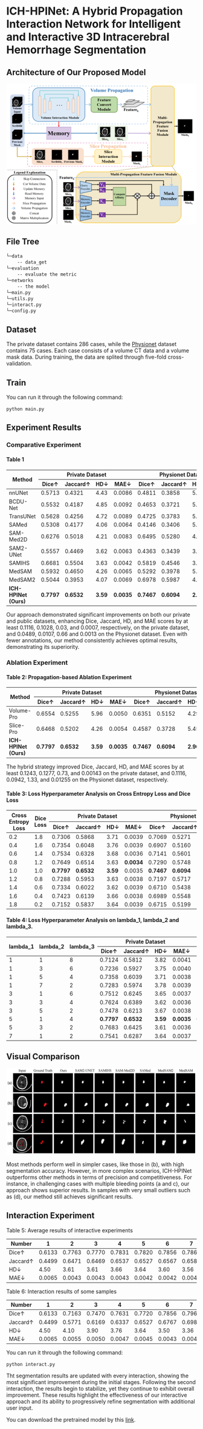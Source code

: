 # ICH-HPINet: A Hybrid Propagation Interaction Network for Intelligent and Interactive 3D Intracerebral Hemorrhage Segmentation

## Architecture of Our Proposed Model
![image](./figures/main.png)

## File Tree
```
└─data
    -- data_get
└─evaluation
    -- evaluate the metric
└─networks
    -- the model
└─main.py
└─utils.py
└─interact.py
└─config.py
```

## Dataset
The private dataset contains 286 cases, while the [Physionet](https://physionet.org/content/ct-ich/1.3.1/#files-panel) dataset contains 75 cases. Each case consists of a volume CT data and a volume mask data. During training, the data are splited through five-fold cross-validation.

## Train
You can run it through the following command: 
```
python main.py
```

## Experiment Results
### Comparative Experiment
#### Table 1
<table align="center">
  <thead>
    <tr>
      <th rowspan="2">Method</th>
      <th colspan="4">Private Dataset</th>
      <th colspan="4">Physionet Dataset</th>
      <th rowspan="2">FLOPs↓</th>
      <th rowspan="2">Params↓</th>
    </tr>
    <tr>
      <th>Dice↑</th>
      <th>Jaccard↑</th>
      <th>HD↓</th>
      <th>MAE↓</th>
      <th>Dice↑</th>
      <th>Jaccard↑</th>
      <th>HD↓</th>
      <th>MAE↓</th>
    </tr>
  </thead>
  <tbody>
    <tr>
      <td>nnUNet</td>
      <td>0.5713</td>
      <td>0.4321</td>
      <td>4.43</td>
      <td>0.0086</td>
      <td>0.4811</td>
      <td>0.3858</td>
      <td>5.15</td>
      <td>0.0147</td>
      <td>367G</td>
      <td>19.1M</td>
    </tr>
    <tr>
      <td>BCDU-Net</td>
      <td>0.5532</td>
      <td>0.4187</td>
      <td>4.85</td>
      <td>0.0092</td>
      <td>0.4653</td>
      <td>0.3721</td>
      <td>5.42</td>
      <td>0.0158</td>
      <td>768G</td>
      <td>36.4M</td>
    </tr>
    <tr>
      <td>TransUNet</td>
      <td>0.5628</td>
      <td>0.4256</td>
      <td>4.72</td>
      <td>0.0089</td>
      <td>0.4725</td>
      <td>0.3783</td>
      <td>5.28</td>
      <td>0.0152</td>
      <td>207G</td>
      <td>105M</td>
    </tr>
    <tr>
      <td>SAMed</td>
      <td>0.5308</td>
      <td>0.4177</td>
      <td>4.06</td>
      <td>0.0064</td>
      <td>0.4146</td>
      <td>0.3406</td>
      <td>5.17</td>
      <td>0.0145</td>
      <td>890G</td>
      <td>93.7M</td>
    </tr>
    <tr>
      <td>SAM-Med2D</td>
      <td>0.6276</td>
      <td>0.5018</td>
      <td>4.21</td>
      <td>0.0083</td>
      <td>0.6495</td>
      <td>0.5280</td>
      <td>4.04</td>
      <td>0.0059</td>
      <td>925G</td>
      <td>102M</td>
    </tr>
    <tr>
      <td>SAM2-UNet</td>
      <td>0.5557</td>
      <td>0.4469</td>
      <td>3.62</td>
      <td>0.0063</td>
      <td>0.4363</td>
      <td>0.3439</td>
      <td>3.95</td>
      <td>0.0036</td>
      <td>850G</td>
      <td>88.3M</td>
    </tr>
    <tr>
      <td>SAMIHS</td>
      <td>0.6681</td>
      <td>0.5504</td>
      <td>3.63</td>
      <td>0.0042</td>
      <td>0.5819</td>
      <td>0.4546</td>
      <td>3.62</td>
      <td>0.0035</td>
      <td>1100G</td>
      <td>115M</td>
    </tr>
    <tr>
      <td>MedSAM</td>
      <td>0.5932</td>
      <td>0.4650</td>
      <td>4.26</td>
      <td>0.0065</td>
      <td>0.5292</td>
      <td>0.3978</td>
      <td>5.06</td>
      <td>0.0185</td>
      <td>980G</td>
      <td>97.5M</td>
    </tr>
    <tr>
      <td>MedSAM2</td>
      <td>0.5044</td>
      <td>0.3953</td>
      <td>4.07</td>
      <td>0.0069</td>
      <td>0.6978</td>
      <td>0.5987</td>
      <td>4.00</td>
      <td>0.0055</td>
      <td>1050G</td>
      <td>108M</td>
    </tr>
    <tr>
      <td><strong>ICH-HPINet (Ours)</strong></td>
      <td><strong>0.7797</strong></td>
      <td><strong>0.6532</strong></td>
      <td><strong>3.59</strong></td>
      <td><strong>0.0035</strong></td>
      <td><strong>0.7467</strong></td>
      <td><strong>0.6094</strong></td>
      <td><strong>2.96</strong></td>
      <td><strong>0.0022</strong></td>
      <td>719G</td>
      <td>97.45M</td>
    </tr>
  </tbody>
</table>

Our approach demonstrated significant improvements on both our private and public datasets, enhancing Dice, Jaccard, HD, and MAE scores by at least 0.1116, 0.1028, 0.03, and 0.0007, respectively, on the private dataset, and 0.0489, 0.0107, 0.66 and 0.0013 on the Physionet dataset. Even with fewer annotations, our method consistently achieves optimal results, demonstrating its superiority.

### Ablation Experiment
#### Table 2: Propagation-based Ablation Experiment
<table align="center">
  <thead>
    <tr>
      <th rowspan="2">Method</th>
      <th colspan="4">Private Dataset</th>
      <th colspan="4">Physionet Dataset</th>
    </tr>
    <tr>
      <th>Dice↑</th>
      <th>Jaccard↑</th>
      <th>HD↓</th>
      <th>MAE↓</th>
      <th>Dice↑</th>
      <th>Jaccard↑</th>
      <th>HD↓</th>
      <th>MAE↓</th>
    </tr>
  </thead>
  <tbody>
    <tr>
      <td>Volume-Pro</td>
      <td>0.6554</td>
      <td>0.5255</td>
      <td>5.96</td>
      <td>0.0050</td>
      <td>0.6351</td>
      <td>0.5152</td>
      <td>4.29</td>
      <td>0.0180</td>
    </tr>
    <tr>
      <td>Slice-Pro</td>
      <td>0.6468</td>
      <td>0.5202</td>
      <td>4.26</td>
      <td>0.0054</td>
      <td>0.4587</td>
      <td>0.3728</td>
      <td>5.45</td>
      <td>0.0148</td>
    </tr>
    <tr>
      <td><strong>ICH-HPINet (Ours)</strong></td>
      <td><strong>0.7797</strong></td>
      <td><strong>0.6532</strong></td>
      <td><strong>3.59</strong></td>
      <td><strong>0.0035</strong></td>
      <td><strong>0.7467</strong></td>
      <td><strong>0.6094</strong></td>
      <td><strong>2.96</strong></td>
      <td><strong>0.0022</strong></td>
    </tr>
  </tbody>
</table>

The hybrid strategy improved Dice, Jaccard, HD, and MAE scores by at least 0.1243, 0.1277, 0.73, and 0.00143 on the private dataset, and 0.1116, 0.0942, 1.33, and 0.01255 on the Physionet dataset, respectively.

#### Table 3: Loss Hyperparameter Analysis on Cross Entropy Loss and Dice Loss
<table align="center">
  <thead>
    <tr>
      <th rowspan="2">Cross Entropy Loss</th>
      <th rowspan="2">Dice Loss</th>
      <th colspan="4">Private Dataset</th>
      <th colspan="4">Physionet Dataset</th>
    </tr>
    <tr>
      <th>Dice↑</th>
      <th>Jaccard↑</th>
      <th>HD↓</th>
      <th>MAE↓</th>
      <th>Dice↑</th>
      <th>Jaccard↑</th>
      <th>HD↓</th>
      <th>MAE↓</th>
    </tr>
  </thead>
  <tbody>
    <tr>
      <td>0.2</td>
      <td>1.8</td>
      <td>0.7306</td>
      <td>0.5868</td>
      <td>3.71</td>
      <td>0.0039</td>
      <td>0.7069</td>
      <td>0.5271</td>
      <td>3.62</td>
      <td>0.0041</td>
    </tr>
    <tr>
      <td>0.4</td>
      <td>1.6</td>
      <td>0.7354</td>
      <td>0.6048</td>
      <td>3.76</td>
      <td>0.0039</td>
      <td>0.6907</td>
      <td>0.5160</td>
      <td>3.64</td>
      <td>0.0042</td>
    </tr>
    <tr>
      <td>0.6</td>
      <td>1.4</td>
      <td>0.7534</td>
      <td>0.6328</td>
      <td>3.68</td>
      <td>0.0036</td>
      <td>0.7141</td>
      <td>0.5601</td>
      <td>3.26</td>
      <td>0.0033</td>
    </tr>
    <tr>
      <td>0.8</td>
      <td>1.2</td>
      <td>0.7649</td>
      <td>0.6514</td>
      <td>3.63</td>
      <td><strong>0.0034</strong></td>
      <td>0.7290</td>
      <td>0.5748</td>
      <td>3.16</td>
      <td>0.0030</td>
    </tr>
    <tr>
      <td>1.0</td>
      <td>1.0</td>
      <td><strong>0.7797</strong></td>
      <td><strong>0.6532</strong></td>
      <td><strong>3.59</strong></td>
      <td>0.0035</td>
      <td><strong>0.7467</strong></td>
      <td><strong>0.6094</strong></td>
      <td><strong>2.96</strong></td>
      <td><strong>0.0022</strong></td>
    </tr>
    <tr>
      <td>1.2</td>
      <td>0.8</td>
      <td>0.7288</td>
      <td>0.5953</td>
      <td>3.63</td>
      <td>0.0038</td>
      <td>0.7197</td>
      <td>0.5717</td>
      <td>3.14</td>
      <td>0.0031</td>
    </tr>
    <tr>
      <td>1.4</td>
      <td>0.6</td>
      <td>0.7334</td>
      <td>0.6022</td>
      <td>3.62</td>
      <td>0.0039</td>
      <td>0.6710</td>
      <td>0.5438</td>
      <td>3.23</td>
      <td>0.0037</td>
    </tr>
    <tr>
      <td>1.6</td>
      <td>0.4</td>
      <td>0.7423</td>
      <td>0.6139</td>
      <td>3.66</td>
      <td>0.0038</td>
      <td>0.6989</td>
      <td>0.5548</td>
      <td>3.18</td>
      <td>0.0033</td>
    </tr>
    <tr>
      <td>1.8</td>
      <td>0.2</td>
      <td>0.7152</td>
      <td>0.5837</td>
      <td>3.64</td>
      <td>0.0039</td>
      <td>0.6715</td>
      <td>0.5199</td>
      <td>3.53</td>
      <td>0.0040</td>
    </tr>
  </tbody>
</table>

#### Table 4: Loss Hyperparameter Analysis on lambda_1, lambda_2 and lambda_3.
<table align="center">
  <thead>
    <tr>
      <th rowspan="2">lambda_1</th> 
      <th rowspan="2">lambda_2</th>
      <th rowspan="2">lambda_3</th>
      <th colspan="4">Private Dataset</th>
      <th colspan="4">Physionet Dataset</th>
    </tr>
    <tr>
      <th>Dice↑</th>
      <th>Jaccard↑</th>
      <th>HD↓</th>
      <th>MAE↓</th>
      <th>Dice↑</th>
      <th>Jaccard↑</th>
      <th>HD↓</th>
      <th>MAE↓</th>
    </tr>
  </thead>
  <tbody>
    <tr>
      <td>1</td>
      <td>1</td>
      <td>8</td>
      <td>0.7124</td>
      <td>0.5812</td>
      <td>3.82</td>
      <td>0.0041</td>
      <td>0.6464</td>
      <td>0.5046</td>
      <td>4.52</td>
      <td>0.0047</td>
    </tr>
    <tr>
      <td>1</td>
      <td>3</td>
      <td>6</td>
      <td>0.7236</td>
      <td>0.5927</td>
      <td>3.75</td>
      <td>0.0040</td>
      <td>0.6328</td>
      <td>0.4915</td>
      <td>4.35</td>
      <td>0.0045</td>
    </tr>
    <tr>
      <td>1</td>
      <td>5</td>
      <td>4</td>
      <td>0.7358</td>
      <td>0.6039</td>
      <td>3.71</td>
      <td>0.0038</td>
      <td>0.6043</td>
      <td>0.4692</td>
      <td>4.77</td>
      <td>0.0049</td>
    </tr>
    <tr>
      <td>1</td>
      <td>7</td>
      <td>2</td>
      <td>0.7283</td>
      <td>0.5974</td>
      <td>3.78</td>
      <td>0.0039</td>
      <td>0.6096</td>
      <td>0.4672</td>
      <td>4.79</td>
      <td>0.0071</td>
    </tr>
    <tr>
      <td>3</td>
      <td>1</td>
      <td>6</td>
      <td>0.7512</td>
      <td>0.6245</td>
      <td>3.65</td>
      <td>0.0037</td>
      <td>0.6983</td>
      <td>0.5487</td>
      <td>3.42</td>
      <td>0.0035</td>
    </tr>
    <tr>
      <td>3</td>
      <td>3</td>
      <td>4</td>
      <td>0.7624</td>
      <td>0.6389</td>
      <td>3.62</td>
      <td>0.0036</td>
      <td>0.7126</td>
      <td>0.5724</td>
      <td>3.28</td>
      <td>0.0031</td>
    </tr>
    <tr>
      <td>3</td>
      <td>5</td>
      <td>2</td>
      <td>0.7478</td>
      <td>0.6213</td>
      <td>3.67</td>
      <td>0.0038</td>
      <td>0.6842</td>
      <td>0.5319</td>
      <td>3.54</td>
      <td>0.0038</td>
    </tr>
    <tr>
      <td>5</td>
      <td>1</td>
      <td>4</td>
      <td><strong>0.7797</strong></td>
      <td><strong>0.6532</strong></td>
      <td><strong>3.59</strong></td>
      <td><strong>0.0035</strong></td>
      <td><strong>0.7467</strong></td>
      <td><strong>0.6094</strong></td>
      <td><strong>2.96</strong></td>
      <td><strong>0.0022</strong></td>
    </tr>
    <tr>
      <td>5</td>
      <td>3</td>
      <td>2</td>
      <td>0.7683</td>
      <td>0.6425</td>
      <td>3.61</td>
      <td>0.0036</td>
      <td>0.7238</td>
      <td>0.5836</td>
      <td>3.12</td>
      <td>0.0028</td>
    </tr>
    <tr>
      <td>7</td>
      <td>1</td>
      <td>2</td>
      <td>0.7541</td>
      <td>0.6287</td>
      <td>3.64</td>
      <td>0.0037</td>
      <td>0.6622</td>
      <td>0.5076</td>
      <td>4.68</td>
      <td>0.0043</td>
    </tr>
  </tbody>
</table>



## Visual Comparison
![image](./figures/visual.png)

Most methods perform well in simpler cases, like those in (b), with high segmentation accuracy. However, in more complex scenarios, ICH-HPINet outperforms other methods in terms of precision and competitiveness. For instance, in challenging cases with multiple bleeding points (a and c), our approach shows superior results. In samples with very small outliers such as (d), our method still achieves significant results.

## Interaction Experiment
Table 5: Average results of interactive experiments
<table align="center">
  <thead>
    <tr>
      <th>Number</th>
      <th>1</th>
      <th>2</th>
      <th>3</th>
      <th>4</th>
      <th>5</th>
      <th>6</th>
      <th>7</th>
      <th>8</th>
    </tr>
  </thead>
  <tbody>
    <tr>
      <td>Dice↑</td>
      <td>0.6133</td>
      <td>0.7763</td>
      <td>0.7770</td>
      <td>0.7831</td>
      <td>0.7820</td>
      <td>0.7856</td>
      <td>0.7868</td>
      <td>0.7865</td>
    </tr>
    <tr>
      <td>Jaccard↑</td>
      <td>0.4499</td>
      <td>0.6471</td>
      <td>0.6469</td>
      <td>0.6537</td>
      <td>0.6527</td>
      <td>0.6567</td>
      <td>0.6583</td>
      <td>0.6580</td>
    </tr>
    <tr>
      <td>HD↓</td>
      <td>4.50</td>
      <td>3.61</td>
      <td>3.61</td>
      <td>3.66</td>
      <td>3.64</td>
      <td>3.60</td>
      <td>3.56</td>
      <td>3.56</td>
    </tr>
    <tr>
      <td>MAE↓</td>
      <td>0.0065</td>
      <td>0.0043</td>
      <td>0.0043</td>
      <td>0.0043</td>
      <td>0.0042</td>
      <td>0.0042</td>
      <td>0.0042</td>
      <td>0.0042</td>
    </tr>
  </tbody>
</table>

Table 6: Interaction results of some samples
<table align="center">
  <thead>
    <tr>
      <th>Number</th>
      <th>1</th>
      <th>2</th>
      <th>3</th>
      <th>4</th>
      <th>5</th>
      <th>6</th>
      <th>7</th>
      <th>8</th>
    </tr>
  </thead>
  <tbody>
    <tr>
      <td>Dice↑</td>
      <td>0.6133</td>
      <td>0.7163</td>
      <td>0.7470</td>
      <td>0.7631</td>
      <td>0.7720</td>
      <td>0.7856</td>
      <td>0.7968</td>
      <td>0.8065</td>
    </tr>
    <tr>
      <td>Jaccard↑</td>
      <td>0.4499</td>
      <td>0.5771</td>
      <td>0.6169</td>
      <td>0.6337</td>
      <td>0.6527</td>
      <td>0.6767</td>
      <td>0.6983</td>
      <td>0.7180</td>
    </tr>
    <tr>
      <td>HD↓</td>
      <td>4.50</td>
      <td>4.10</td>
      <td>3.90</td>
      <td>3.76</td>
      <td>3.64</td>
      <td>3.50</td>
      <td>3.36</td>
      <td>3.26</td>
    </tr>
    <tr>
      <td>MAE↓</td>
      <td>0.0065</td>
      <td>0.0055</td>
      <td>0.0050</td>
      <td>0.0047</td>
      <td>0.0045</td>
      <td>0.0043</td>
      <td>0.0041</td>
      <td>0.0039</td>
    </tr>
  </tbody>
</table>

You can run it through the following command:
```
python interact.py
```

Tht segmentation results are updated with every interaction, showing the most significant improvement during the initial stages. Following the second interaction, the results begin to stabilize, yet they continue to exhibit overall improvement. These results highlight the effectiveness of our interactive approach and its ability to progressively refine segmentation with additional user input.

You can download the pretrained model by this [link](https://pan.baidu.com/s/1seM2w4V5iRyIbYd9Pv7jkw?pwd=cn2e).

